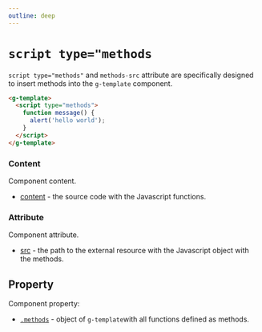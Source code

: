 ```yaml
---
outline: deep
---
```


# `script type="methods`

`script type="methods"` and `methods-src` attribute are specifically designed to insert methods into
the `g-template` component.

```html
<g-template>
  <script type="methods">
    function message() {
      alert('hello world');
    }
  </script>
</g-template>
```

### Content

Component content.

- [content](content.md) - the source code with the Javascript functions.


### Attribute

Component attribute.

- [src](src.md) - the path to the external resource with the Javascript 
object with the methods.


## Property

Component property:

- [`.methods`](property.md) - object of `g-template`with all functions defined as methods.



